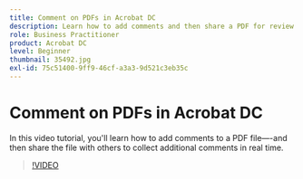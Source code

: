 ```yaml
---
title: Comment on PDFs in Acrobat DC
description: Learn how to add comments and then share a PDF for review with others
role: Business Practitioner
product: Acrobat DC
level: Beginner
thumbnail: 35492.jpg
exl-id: 75c51400-9ff9-46cf-a3a3-9d521c3eb35c
---
```

# Comment on PDFs in Acrobat DC

In this video tutorial, you'll learn how to add comments to a PDF file—-and then share the file with others to collect additional comments in real time.

>[!VIDEO](https://video.tv.adobe.com/v/35492?hidetitle=true)
